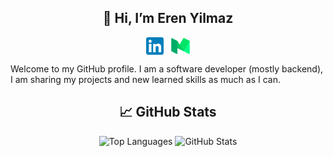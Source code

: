 
<h2 align="center">👋 Hi, I’m Eren Yilmaz</h2>

<p align="center">
  <a href="https://www.linkedin.com/in/erenyilmaz0/" target="_blank"><img align="center" src="linkedinicon.svg" alt="Linkedin" width="28px" /></a>
  &nbsp;&nbsp;<a href="https://erenyilmaz0.medium.com/" target="_blank"><img align="center" src="mediumicon.svg" alt="Medium" width="30px" /></a>
</p>

Welcome to my GitHub profile. I am a software developer (mostly backend), I am sharing my projects and new learned skills as much as I can. 



<h2 align="center">📈 GitHub Stats</h2>
<p align="center">
  <img height="160px" alt="Top Languages" src="https://github-readme-stats.vercel.app/api/top-langs/?username=eryilmaz0&layout=compact&hide=css,scss&langs_count=6&theme=nord" />
  <img height="160px" alt="GitHub Stats" src="https://github-readme-stats.vercel.app/api?username=eryilmaz0&hide=issue&show_icons=true&theme=nord" />
</p>

